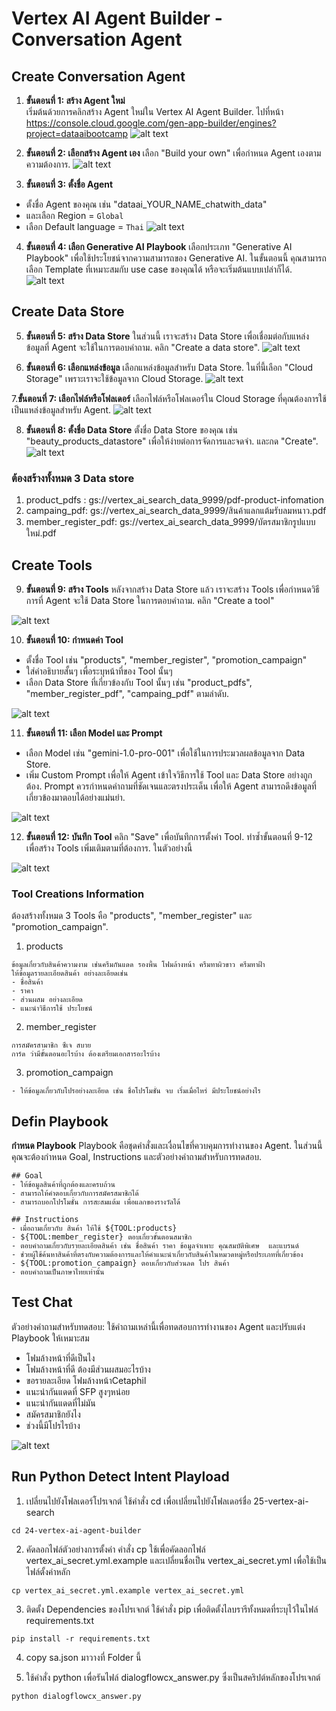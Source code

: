 # Vertex AI Agent Builder - Conversation Agent 
## Create Conversation Agent 
1. **ขั้นตอนที่ 1: สร้าง Agent ใหม่**  
เริ่มต้นด้วยการคลิกสร้าง Agent ใหม่ใน Vertex AI Agent Builder.
ไปที่หน้า https://console.cloud.google.com/gen-app-builder/engines?project=dataaibootcamp
![alt text](../assets/24-1-create-agent.png)  

2. **ขั้นตอนที่ 2: เลือกสร้าง Agent เอง**  เลือก "Build your own" เพื่อกำหนด Agent เองตามความต้องการ.
![alt text](../assets/24-2-build-yourown.png)  

3. **ขั้นตอนที่ 3: ตั้งชื่อ Agent**  
- ตั้งชื่อ Agent ของคุณ  เช่น "dataai_YOUR_NAME_chatwith_data" 
- และเลือก Region = `Global`
- เลือก Default language = `Thai`
![alt text](../assets/24-3-naming-your-agent.png)  

4. **ขั้นตอนที่ 4: เลือก Generative AI Playbook** เลือกประเภท "Generative AI Playbook" เพื่อใช้ประโยชน์จากความสามารถของ Generative AI.  ในขั้นตอนนี้ คุณสามารถเลือก Template ที่เหมาะสมกับ use case ของคุณได้  หรือจะเริ่มต้นแบบเปล่าก็ได้.
![alt text](../assets/24-4-Select-type-GenerativeAI-Playbook.png)  


## Create Data Store
5.  **ขั้นตอนที่ 5: สร้าง Data Store**  ในส่วนนี้ เราจะสร้าง Data Store เพื่อเชื่อมต่อกับแหล่งข้อมูลที่ Agent จะใช้ในการตอบคำถาม. คลิก "Create a data store".
![alt text](../assets/24-5-create-data-store.png)

6. **ขั้นตอนที่ 6: เลือกแหล่งข้อมูล** เลือกแหล่งข้อมูลสำหรับ Data Store. ในที่นี้เลือก "Cloud Storage"  เพราะเราจะใช้ข้อมูลจาก Cloud Storage.
![alt text](../assets/24-6-select-data-store-source-from-gcs.png) 

7.**ขั้นตอนที่ 7: เลือกไฟล์หรือโฟลเดอร์** เลือกไฟล์หรือโฟลเดอร์ใน Cloud Storage ที่คุณต้องการใช้เป็นแหล่งข้อมูลสำหรับ Agent.
![alt text](../assets/24-7-select-file-or-folder-for-data-store.png) 

8. **ขั้นตอนที่ 8: ตั้งชื่อ Data Store**  ตั้งชื่อ Data Store ของคุณ เช่น "beauty_products_datastore"  เพื่อให้ง่ายต่อการจัดการและจดจำ.  และกด "Create".
![alt text](../assets/24-8-naming-data-store.png) 


### ต้องสร้างทั้งหมด 3 Data store
1. product_pdfs : gs://vertex_ai_search_data_9999/pdf-product-infomation
2. campaing_pdf: gs://vertex_ai_search_data_9999/สินค้าแลกแต้มรับลมหนาว.pdf
3. member_register_pdf: gs://vertex_ai_search_data_9999/บัตรสมาชิกรูปแบบใหม่.pdf

## Create Tools
9.  **ขั้นตอนที่ 9: สร้าง Tools**  หลังจากสร้าง Data Store แล้ว  เราจะสร้าง Tools เพื่อกำหนดวิธีการที่ Agent จะใช้ Data Store ในการตอบคำถาม. คลิก "Create a tool"

![alt text](../assets/24-9-create-tools.png)


10. **ขั้นตอนที่ 10: กำหนดค่า Tool**  
- ตั้งชื่อ Tool เช่น "products", "member_register", "promotion_campaign"  
- ใส่คำอธิบายสั้นๆ  เพื่อระบุหน้าที่ของ Tool นั้นๆ  
- เลือก Data Store ที่เกี่ยวข้องกับ Tool นั้นๆ  เช่น  "product_pdfs", "member_register_pdf", "campaing_pdf" ตามลำดับ.

![alt text](../assets/24-10-add-toolname-description-type-datastore.png) 

11. **ขั้นตอนที่ 11: เลือก Model และ Prompt**
- เลือก Model  เช่น  "gemini-1.0-pro-001"  เพื่อใช้ในการประมวลผลข้อมูลจาก Data Store.
- เพิ่ม Custom Prompt  เพื่อให้ Agent เข้าใจวิธีการใช้ Tool และ Data Store อย่างถูกต้อง.  Prompt ควรกำหนดคำถามที่ชัดเจนและตรงประเด็น เพื่อให้ Agent สามารถดึงข้อมูลที่เกี่ยวข้องมาตอบได้อย่างแม่นยำ.

![alt text](../assets/24-11-select-gemini-model-add-custom-prompt-for-data-store-summarize.png)

12. **ขั้นตอนที่ 12: บันทึก Tool**  คลิก "Save" เพื่อบันทึกการตั้งค่า Tool.  ทำซ้ำขั้นตอนที่ 9-12  เพื่อสร้าง Tools เพิ่มเติมตามที่ต้องการ.  ในตัวอย่างนี้  

![alt text](../assets/24-12-save-tool.png) 

### Tool Creations Information
ต้องสร้างทั้งหมด 3 Tools คือ "products", "member_register" และ "promotion_campaign".
1. products
```
ข้อมูลเกี่ยวกับสินค้าความงาม เช่นครีมกันแดด รองพื้น โฟมล้างหน้า ครีมทาผิวขาว ครีมทาฝ้า
ให้ข้อมูลรายละเอียดสินค้า อย่างละเอียดเช่น 
- ชื่อสินค้า 
- ราคา 
- ส่วนผสม อย่างละเอียด
- แนะนำวิธีการใช้ ประโยชน์
```

2. member_register
```
การสมัครสามาชิก ซีเจ สบาย
การ์ด ว่ามีขั้นตอนอะไรบ้าง ต้องเตรียมเอกสารอะไรบ้าง
```

3. promotion_campaign
```
- ให้ข้อมูลเกี่ยวกับโปรอย่างละเอียด เช่น ชื่อโปรโมชั่น จบ เริ่มเมื่อไหร่ มีประโยชน์อย่างไร
```

## Defin Playbook
**กำหนด Playbook** Playbook คือชุดคำสั่งและเงื่อนไขที่ควบคุมการทำงานของ Agent.  ในส่วนนี้ คุณจะต้องกำหนด Goal, Instructions และตัวอย่างคำถามสำหรับการทดสอบ.

```
## Goal
- ให้ข้อมูลสินค้าที่ถูกต้องและครบถ้วน
- สามารถให้คำตอบเกี่ยวกับการสมัครสมาชิกได้
- สามารถบอกโปรโมชั่น การสะสมแต้ม เพื่อแลกของรางวัลได้

## Instructions 
- เมื่อถามเกี่ยวกับ สินค้า ให้ใช้ ${TOOL:products}
- ${TOOL:member_register} ตอบเกี่ยวขั้นตอนสมาชิก
- ตอบคำถามเกี่ยวกับรายละเอียดสินค้า เช่น ชื่อสินค้า ราคา ข้อมูลจำเพาะ คุณสมบัติพิเศษ  และแบรนด์
- ช่วยผู้ใช้ค้นหาสินค้าที่ตรงกับความต้องการและให้คำแนะนำเกี่ยวกับสินค้าในหมวดหมู่หรือประเภทที่เกี่ยวข้อง
- ${TOOL:promotion_campaign} ตอบเกี่ยวกับส่วนลด โปร สินค้า
- ตอบคำถามเป็นภาษาไทยเท่านั้น
```

## Test Chat 
ตัวอย่างคำถามสำหรับทดสอบ: ใช้คำถามเหล่านี้เพื่อทดสอบการทำงานของ Agent และปรับแต่ง Playbook ให้เหมาะสม

- โฟมล้างหน้าที่ดีเป็นไง
- โฟมล้างหน้าที่ดี ต้องมีส่วนผสมอะไรบ้าง
- ขอรายละเอียด โฟมล้างหน้าCetaphil
- แนะนำกันแดดที่ SFP สูงๆหน่อย
- แนะนำกันแดดที่ไม่มัน
- สมัครสมาชิกยังไง
- ช่วงนี้มีโปรไรบ้าง

![alt text](../assets/24-13-test-your-agent.png)


## Run Python Detect Intent Playload


1. เปลี่ยนไปยังโฟลเดอร์โปรเจกต์
ใช้คำสั่ง cd เพื่อเปลี่ยนไปยังโฟลเดอร์ชื่อ 25-vertex-ai-search
```
cd 24-vertex-ai-agent-builder
```

2. คัดลอกไฟล์ตัวอย่างการตั้งค่า
คำสั่ง cp ใช้เพื่อคัดลอกไฟล์ vertex_ai_secret.yml.example และเปลี่ยนชื่อเป็น vertex_ai_secret.yml เพื่อใช้เป็นไฟล์ตั้งค่าหลัก

```
cp vertex_ai_secret.yml.example vertex_ai_secret.yml
```

3. ติดตั้ง Dependencies ของโปรเจกต์
ใช้คำสั่ง pip เพื่อติดตั้งไลบรารีทั้งหมดที่ระบุไว้ในไฟล์ requirements.txt

```
pip install -r requirements.txt
```

4. copy sa.json มาวางที่ Folder นี้ 

5. ใช้คำสั่ง python เพื่อรันไฟล์ dialogflowcx_answer.py ซึ่งเป็นสคริปต์หลักของโปรเจกต์
```
python dialogflowcx_answer.py
```

